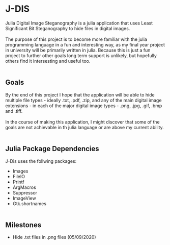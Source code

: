 # J-DIS
Julia Digital Image Steganography is a julia application that uses Least Significant Bit Steganography to hide files in digital images.<br><br>
The purpose of this project is to become more familiar with the julia programming language in a fun and interesting way, as my final year project in university will be primarily written in julia. Because this is just a fun project to further other goals long term support is unlikely, but hopefully others find it intersesting and useful too.<br><br>
## Goals
By the end of this project I hope that the application will be able to hide multiple file types - ideally .txt, .pdf, .zip, and any of the main digital image extensions - in each of the major digital image types - .png, .jpg, .gif, .bmp and .tiff.<br><br>
In the course of making this application, I might discover that some of the goals are not achievable in th julia language or are above my current ability.<br><br>
## Julia Package Dependencies
J-Dis uses the follwing packages:
- Images
- FileIO
- Printf
- ArgMacros
- Suppressor
- ImageView
- Gtk.shortnames
<br><br>
## Milestones
- Hide .txt files in .png files (05/09/2020)
